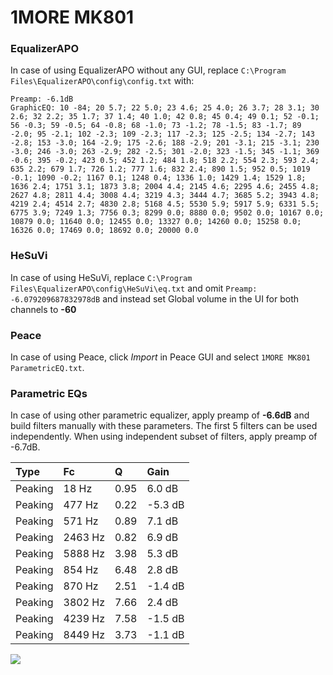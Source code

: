 # 1MORE MK801

### EqualizerAPO
In case of using EqualizerAPO without any GUI, replace `C:\Program Files\EqualizerAPO\config\config.txt`
with:
```
Preamp: -6.1dB
GraphicEQ: 10 -84; 20 5.7; 22 5.0; 23 4.6; 25 4.0; 26 3.7; 28 3.1; 30 2.6; 32 2.2; 35 1.7; 37 1.4; 40 1.0; 42 0.8; 45 0.4; 49 0.1; 52 -0.1; 56 -0.3; 59 -0.5; 64 -0.8; 68 -1.0; 73 -1.2; 78 -1.5; 83 -1.7; 89 -2.0; 95 -2.1; 102 -2.3; 109 -2.3; 117 -2.3; 125 -2.5; 134 -2.7; 143 -2.8; 153 -3.0; 164 -2.9; 175 -2.6; 188 -2.9; 201 -3.1; 215 -3.1; 230 -3.0; 246 -3.0; 263 -2.9; 282 -2.5; 301 -2.0; 323 -1.5; 345 -1.1; 369 -0.6; 395 -0.2; 423 0.5; 452 1.2; 484 1.8; 518 2.2; 554 2.3; 593 2.4; 635 2.2; 679 1.7; 726 1.2; 777 1.6; 832 2.4; 890 1.5; 952 0.5; 1019 -0.1; 1090 -0.2; 1167 0.1; 1248 0.4; 1336 1.0; 1429 1.4; 1529 1.8; 1636 2.4; 1751 3.1; 1873 3.8; 2004 4.4; 2145 4.6; 2295 4.6; 2455 4.8; 2627 4.8; 2811 4.4; 3008 4.4; 3219 4.3; 3444 4.7; 3685 5.2; 3943 4.8; 4219 2.4; 4514 2.7; 4830 2.8; 5168 4.5; 5530 5.9; 5917 5.9; 6331 5.5; 6775 3.9; 7249 1.3; 7756 0.3; 8299 0.0; 8880 0.0; 9502 0.0; 10167 0.0; 10879 0.0; 11640 0.0; 12455 0.0; 13327 0.0; 14260 0.0; 15258 0.0; 16326 0.0; 17469 0.0; 18692 0.0; 20000 0.0
```

### HeSuVi
In case of using HeSuVi, replace `C:\Program Files\EqualizerAPO\config\HeSuVi\eq.txt` and omit `Preamp:
-6.079209687832978dB` and instead set Global volume in the UI for both channels to **-60**

### Peace
In case of using Peace, click *Import* in Peace GUI and select `1MORE MK801 ParametricEQ.txt`.

### Parametric EQs
In case of using other parametric equalizer, apply preamp of **-6.6dB** and build filters manually
with these parameters. The first 5 filters can be used independently.
When using independent subset of filters, apply preamp of -6.7dB.

| Type    | Fc      |    Q | Gain    |
|:--------|:--------|:-----|:--------|
| Peaking | 18 Hz   | 0.95 | 6.0 dB  |
| Peaking | 477 Hz  | 0.22 | -5.3 dB |
| Peaking | 571 Hz  | 0.89 | 7.1 dB  |
| Peaking | 2463 Hz | 0.82 | 6.9 dB  |
| Peaking | 5888 Hz | 3.98 | 5.3 dB  |
| Peaking | 854 Hz  | 6.48 | 2.8 dB  |
| Peaking | 870 Hz  | 2.51 | -1.4 dB |
| Peaking | 3802 Hz | 7.66 | 2.4 dB  |
| Peaking | 4239 Hz | 7.58 | -1.5 dB |
| Peaking | 8449 Hz | 3.73 | -1.1 dB |

![](https://raw.githubusercontent.com/jaakkopasanen/AutoEq/master/results/innerfidelity/sbaf-serious/1MORE%20MK801/1MORE%20MK801.png)